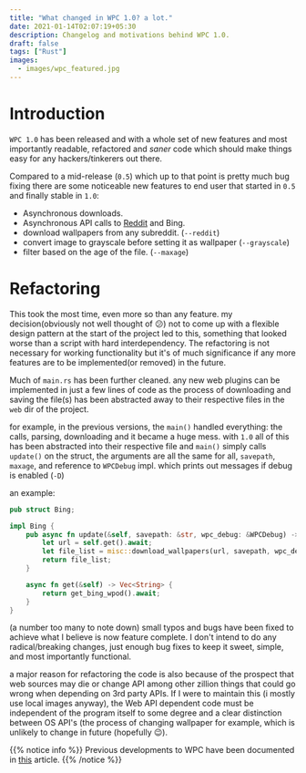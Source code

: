 ```yaml
---
title: "What changed in WPC 1.0? a lot."
date: 2021-01-14T02:07:19+05:30
description: Changelog and motivations behind WPC 1.0.
draft: false
tags: ["Rust"]
images:
  - images/wpc_featured.jpg
---
```


# Introduction

`WPC 1.0` has been released and with a whole set of new features and most importantly readable, refactored and *saner* code which should make things easy for any hackers/tinkerers out there.

Compared to a mid-release (`0.5`) which up to that point is pretty much bug fixing there are some noticeable new features to end user that started in `0.5` and finally stable in `1.0`:

- Asynchronous downloads.
- Asynchronous API calls to [Reddit](https://reddit.com/) and Bing.
- download wallpapers from any subreddit. (`--reddit`)
- convert image to grayscale before setting it as wallpaper (`--grayscale`)
- filter based on the age of the file. (`--maxage`)

# Refactoring

This took the most time, even more so than any feature. my decision(obviously not well thought of :confused:) not to come up with a flexible design pattern at the start of the project led to this, something that looked worse than a script with hard interdependency. The refactoring is not necessary for working functionality but it's of much significance if any more features are to be implemented(or removed) in the future.

Much of `main.rs` has been further cleaned. any new web plugins can be implemented in just a few lines of code as the process of downloading and saving the file(s) has been abstracted away to their respective files in the `web` dir of the project.

for example, in the previous versions, the `main()` handled everything: the calls, parsing, downloading and it became a huge mess. with `1.0` all of this has been abstracted into their respective file and `main()` simply calls `update()` on the struct, the arguments are all the same for all, `savepath`, `maxage`, and reference to `WPCDebug` impl. which prints out messages if debug is enabled (`-D`)

an example:
```rs
pub struct Bing;

impl Bing {
    pub async fn update(&self, savepath: &str, wpc_debug: &WPCDebug) -> Vec<String>  {
        let url = self.get().await;
        let file_list = misc::download_wallpapers(url, savepath, wpc_debug).await;
        return file_list;
    }

    async fn get(&self) -> Vec<String> {
        return get_bing_wpod().await;
    }
}
```

(a number too many to note down) small typos and bugs have been fixed to achieve what I believe is now feature complete. I don't intend to do any radical/breaking changes, just enough bug fixes to keep it sweet, simple, and most importantly functional.

a major reason for refactoring the code is also because of the prospect that web sources may die or change API among other zillion things that could go wrong when depending on 3rd party APIs. If I were to maintain this (i mostly use local images anyway), the Web API dependent code must be independent of the program itself to some degree and a clear distinction between OS API's (the process of changing wallpaper for example, which is unlikely to change in future (hopefully  :wink:).
 
{{% notice info %}}
Previous developments to WPC have been documented in [this](/posts/wpc-overview) article.
{{% /notice %}} 
